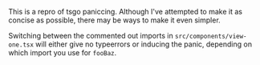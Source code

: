 This is a repro of tsgo paniccing. Although I've attempted to make it as concise as possible, there may be ways to make it even simpler.

Switching between the commented out imports in `src/components/view-one.tsx` will either give no typeerrors or inducing the panic, depending on which import you use for `fooBaz`.
